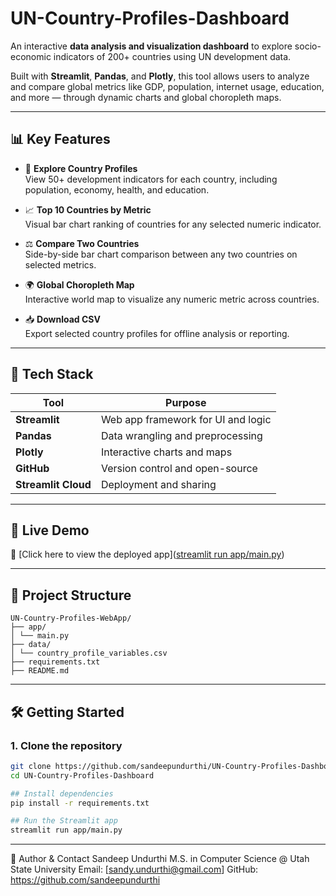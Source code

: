 # UN-Country-Profiles-Dashboard

An interactive **data analysis and visualization dashboard** to explore socio-economic indicators of 200+ countries using UN development data.

Built with **Streamlit**, **Pandas**, and **Plotly**, this tool allows users to analyze and compare global metrics like GDP, population, internet usage, education, and more — through dynamic charts and global choropleth maps.

---

## 📊 Key Features

- 🔎 **Explore Country Profiles**  
  View 50+ development indicators for each country, including population, economy, health, and education.

- 📈 **Top 10 Countries by Metric**  
  Visual bar chart ranking of countries for any selected numeric indicator.

- ⚖️ **Compare Two Countries**  
  Side-by-side bar chart comparison between any two countries on selected metrics.

- 🌍 **Global Choropleth Map**  
  Interactive world map to visualize any numeric metric across countries.

- 📥 **Download CSV**  
  Export selected country profiles for offline analysis or reporting.

---

## 🧰 Tech Stack

| Tool      | Purpose                         |
|-----------|----------------------------------|
| **Streamlit** | Web app framework for UI and logic |
| **Pandas**    | Data wrangling and preprocessing   |
| **Plotly**    | Interactive charts and maps        |
| **GitHub**    | Version control and open-source    |
| **Streamlit Cloud** | Deployment and sharing        |

---

## 🚀 Live Demo

🔗 [Click here to view the deployed app]([streamlit run app/main.py](https://un-country-profiles-dashboard-data-analysis-visualization-mmki.streamlit.app/))  


---

## 📁 Project Structure
```
UN-Country-Profiles-WebApp/
├── app/
│ └── main.py
├── data/
│ └── country_profile_variables.csv
├── requirements.txt
├── README.md

```

---

## 🛠️ Getting Started

### 1. Clone the repository

```bash
git clone https://github.com/sandeepundurthi/UN-Country-Profiles-Dashboard.git
cd UN-Country-Profiles-Dashboard

## Install dependencies
pip install -r requirements.txt

## Run the Streamlit app
streamlit run app/main.py
```
---

🧠 Author & Contact
Sandeep Undurthi M.S. in Computer Science @ Utah State University Email: [sandy.undurthi@gmail.com] GitHub: https://github.com/sandeepundurthi

